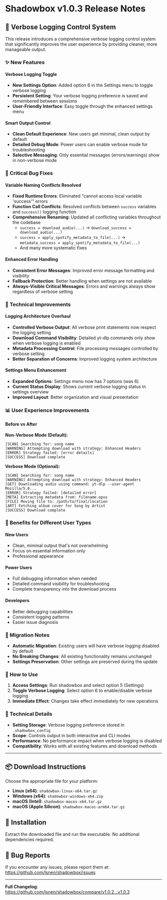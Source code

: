 # Shadowbox v1.0.3 Release Notes

## 🎵 Verbose Logging Control System

This release introduces a comprehensive verbose logging control system that significantly improves the user experience by providing cleaner, more manageable output.

### ✨ New Features

#### **Verbose Logging Toggle**
- **New Settings Option**: Added option 6 in the Settings menu to toggle verbose logging
- **Persistent Setting**: Your verbose logging preference is saved and remembered between sessions
- **User-Friendly Interface**: Easy toggle through the enhanced settings menu

#### **Smart Output Control**
- **Clean Default Experience**: New users get minimal, clean output by default
- **Detailed Debug Mode**: Power users can enable verbose mode for troubleshooting
- **Selective Messaging**: Only essential messages (errors/warnings) show in non-verbose mode

### 🐛 Critical Bug Fixes

#### **Variable Naming Conflicts Resolved**
- **Fixed Runtime Errors**: Eliminated "cannot access local variable 'success'" errors
- **Function Call Conflicts**: Resolved conflicts between `success` variables and `success()` logging function
- **Comprehensive Renaming**: Updated all conflicting variables throughout the codebase
  - `success = download_audio(...)` → `download_success = download_audio(...)`
  - `success = apply_spotify_metadata_to_file(...)` → `metadata_success = apply_spotify_metadata_to_file(...)`
  - And many more systematic fixes

#### **Enhanced Error Handling**
- **Consistent Error Messages**: Improved error message formatting and visibility
- **Fallback Protection**: Better handling when settings are not available
- **Always-Visible Critical Messages**: Errors and warnings always show regardless of verbose setting

### 🔧 Technical Improvements

#### **Logging Architecture Overhaul**
- **Controlled Verbose Output**: All verbose print statements now respect the logging setting
- **Download Command Visibility**: Detailed yt-dlp commands only show when verbose logging is enabled
- **Metadata Processing Control**: File processing messages controlled by verbose setting
- **Better Separation of Concerns**: Improved logging system architecture

#### **Settings Menu Enhancement**
- **Expanded Options**: Settings menu now has 7 options (was 6)
- **Current Status Display**: Shows current verbose logging status in settings overview
- **Improved Layout**: Better organization and visual presentation

### 📊 User Experience Improvements

#### **Before vs After**

**Non-Verbose Mode (Default):**
```
[SCAN] Searching for: song name
[WARNING] Attempting download with strategy: Enhanced Headers
[ERROR] Strategy failed: [error details]
[SUCCESS] Download complete
```

**Verbose Mode (Optional):**
```
[SCAN] Searching for: song name
[WARNING] Attempting download with strategy: Enhanced Headers
[GET] Downloading audio using command: yt-dlp --user-agent Mozilla/5.0...
[ERROR] Strategy failed: [detailed error]
[META] Extracting metadata from: filename.opus
[FILE] Moving file to: /path/to/final/location
[ART] Fetching album cover for Song by Artist
[SUCCESS] Download complete
```

### 🎯 Benefits for Different User Types

#### **New Users**
- Clean, minimal output that's not overwhelming
- Focus on essential information only
- Professional appearance

#### **Power Users**
- Full debugging information when needed
- Detailed command visibility for troubleshooting
- Complete transparency into the download process

#### **Developers**
- Better debugging capabilities
- Consistent logging patterns
- Easier issue diagnosis

### 🔄 Migration Notes

- **Automatic Migration**: Existing users will have verbose logging disabled by default
- **No Breaking Changes**: All existing functionality remains unchanged
- **Settings Preservation**: Other settings are preserved during the update

### 🚀 How to Use

1. **Access Settings**: Run shadowbox and select option 5 (Settings)
2. **Toggle Verbose Logging**: Select option 6 to enable/disable verbose logging
3. **Immediate Effect**: Changes take effect immediately for new operations

### 🔗 Technical Details

- **Setting Storage**: Verbose logging preference stored in `.shadowbox_config`
- **Scope**: Controls output in both interactive and CLI modes
- **Performance**: No performance impact when verbose logging is disabled
- **Compatibility**: Works with all existing features and download methods

---

## 📦 Download Instructions

Choose the appropriate file for your platform:

- **Linux (x64)**: `shadowbox-linux-x64.tar.gz`
- **Windows (x64)**: `shadowbox-windows-x64.zip`  
- **macOS (Intel)**: `shadowbox-macos-x64.tar.gz`
- **macOS (Apple Silicon)**: `shadowbox-macos-arm64.tar.gz`

## 🔧 Installation

Extract the downloaded file and run the executable. No additional dependencies required.

## 🐛 Bug Reports

If you encounter any issues, please report them at: https://github.com/lsnen/shadowbox/issues

---

**Full Changelog**: https://github.com/lsnen/shadowbox/compare/v1.0.2...v1.0.3